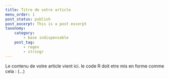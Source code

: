 ```yaml
---
title: Titre de votre article
menu_order: 1
post_status: publish
post_excerpt: This is a post excerpt
taxonomy:
    category:
        - base indispensable
    post_tag:
        - regex
        - stringr
---
```


Le contenu de votre article vient ici.
le code R doit etre mis en forme comme cela :
(...)


